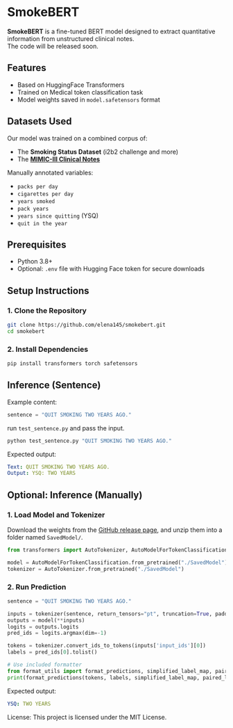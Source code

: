 # SmokeBERT
**SmokeBERT** is a fine-tuned BERT model designed to extract quantitative information from unstructured clinical notes. \
The code will be released soon.

## Features
- Based on HuggingFace Transformers
- Trained on Medical token classification task
- Model weights saved in `model.safetensors` format

## Datasets Used

Our model was trained on a combined corpus of:
- The **Smoking Status Dataset**  (i2b2 challenge and more)
- The [**MIMIC-III Clinical Notes** ](https://physionet.org/content/mimiciii/1.4/)

Manually annotated variables:
- `packs per day`
- `cigarettes per day`
- `years smoked`
- `pack years`
- `years since quitting` (YSQ)
- `quit in the year`


## Prerequisites

- Python 3.8+
- Optional: `.env` file with Hugging Face token for secure downloads


## Setup Instructions

### 1. Clone the Repository

```bash
git clone https://github.com/elena145/smokebert.git
cd smokebert
```

### 2. Install Dependencies

```bash
pip install transformers torch safetensors
```

## Inference (Sentence)

Example content:

```python
sentence = "QUIT SMOKING TWO YEARS AGO."
```

run `test_sentence.py` and pass the input.
```bash
python test_sentence.py "QUIT SMOKING TWO YEARS AGO."
```

Expected output: 
```yaml
Text: QUIT SMOKING TWO YEARS AGO.
Output: YSQ: TWO YEARS
```

## Optional: Inference (Manually)

### 1. Load Model and Tokenizer 

Download the weights from the [GitHub release page](https://github.com/Elena145/SmokeBERT/releases), and unzip them into a folder named `SavedModel/`.

```python
from transformers import AutoTokenizer, AutoModelForTokenClassification

model = AutoModelForTokenClassification.from_pretrained("./SavedModel")
tokenizer = AutoTokenizer.from_pretrained("./SavedModel")
```

### 2. Run Prediction
```python
sentence = "QUIT SMOKING TWO YEARS AGO."

inputs = tokenizer(sentence, return_tensors="pt", truncation=True, padding=True)
outputs = model(**inputs)
logits = outputs.logits
pred_ids = logits.argmax(dim=-1)

tokens = tokenizer.convert_ids_to_tokens(inputs['input_ids'][0])
labels = pred_ids[0].tolist()

# Use included formatter
from format_utils import format_predictions, simplified_label_map, paired_labels
print(format_predictions(tokens, labels, simplified_label_map, paired_labels))
```

Expected output: 
```yaml
YSQ: TWO YEARS
```



License: This project is licensed under the MIT License.
